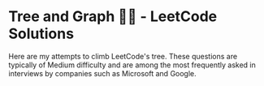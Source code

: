 # Tree and Graph 🌳🌐 - LeetCode Solutions 

Here are my attempts to climb LeetCode's tree. These questions are typically of Medium difficulty and are among the most frequently asked in interviews by companies such as Microsoft and Google.
